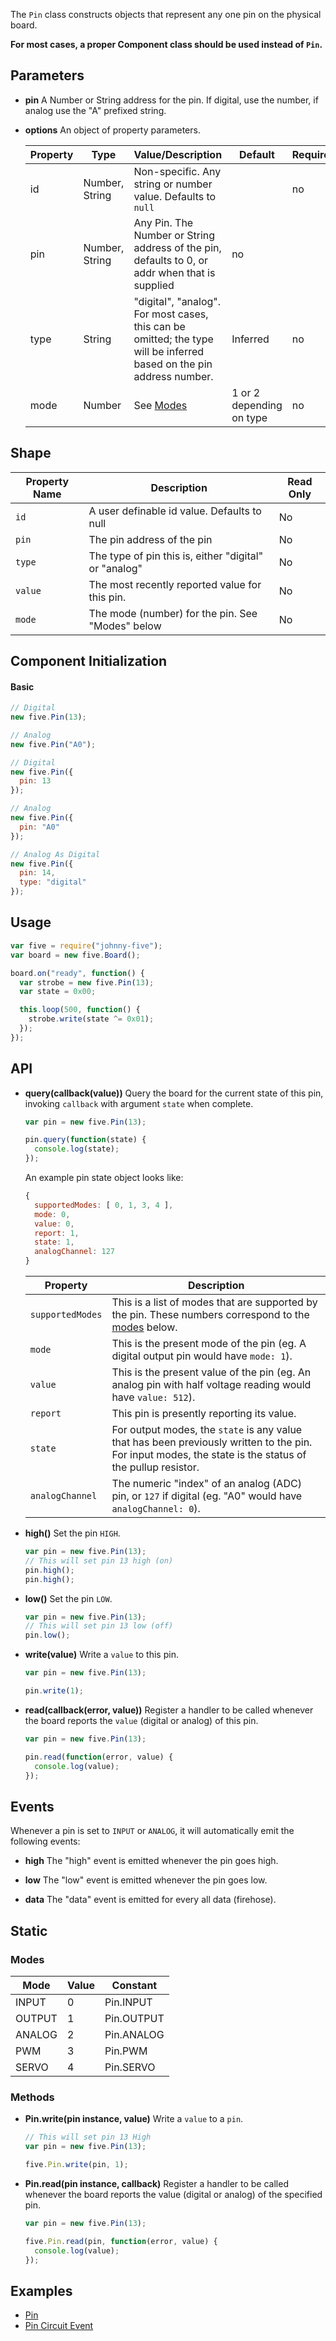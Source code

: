 The `Pin` class constructs objects that represent any one pin on the physical board.

**For most cases, a proper Component class should be used instead of `Pin`.**


## Parameters

- **pin** A Number or String address for the pin. If digital, use the number, if analog use the "A" prefixed string.

- **options** An object of property parameters.

  | Property | Type | Value/Description | Default | Required | 
  | --- | --- | --- | --- | --- | 
  | id | Number, String | Non-specific. Any string or number value. Defaults to `null` || no | 
  | pin | Number, String | Any Pin. The Number or String address of the pin, defaults to 0, or addr when that is supplied | no || 
  | type | String | "digital", "analog". For most cases, this can be omitted; the type will be inferred based on the pin address number. | Inferred | no | 
  | mode | Number | See [Modes](#modes) | 1 or 2 depending on type | no |



## Shape

| Property Name | Description | Read Only |
|---------------| ----------- | ----------|
| `id` | A user definable id value. Defaults to null | No |
| `pin` | The pin address of the pin | No |
| `type` | The type of pin this is, either "digital" or "analog" | No |
| `value` | The most recently reported value for this pin. | No |
| `mode` | The mode (number) for the pin.  See "Modes" below | No |


## Component Initialization

#### Basic

```js
// Digital
new five.Pin(13);

// Analog
new five.Pin("A0");
```

```js
// Digital
new five.Pin({
  pin: 13
});

// Analog
new five.Pin({
  pin: "A0"
});

// Analog As Digital
new five.Pin({
  pin: 14,
  type: "digital"
});
```

## Usage

```js
var five = require("johnny-five");
var board = new five.Board();

board.on("ready", function() {
  var strobe = new five.Pin(13);
  var state = 0x00;

  this.loop(500, function() {
    strobe.write(state ^= 0x01);
  });
});
```


## API

- **query(callback(value))** Query the board for the current state of this pin, invoking `callback` with argument `state` when complete.
  ```js
  var pin = new five.Pin(13);

  pin.query(function(state) {
    console.log(state);
  });
  ```
  An example pin state object looks like: 
  ```js
  { 
    supportedModes: [ 0, 1, 3, 4 ],
    mode: 0,
    value: 0,
    report: 1,
    state: 1,
    analogChannel: 127 
  }
  ```

  | Property | Description |
  | -------- | ----------- |
  | `supportedModes` | This is a list of modes that are supported by the pin. These numbers correspond to the [modes](#modes) below. |
  | `mode` | This is the present mode of the pin (eg. A digital output pin would have `mode: 1`).
  | `value` | This is the present value of the pin (eg. An analog pin with half voltage reading would have `value: 512`). |
  | `report` | This pin is presently reporting its value. 
  | `state` | For output modes, the `state` is any value that has been previously written to the pin. For input modes, the state is the status of the pullup resistor. |
  | `analogChannel` | The numeric "index" of an analog (ADC) pin, or `127` if digital (eg. "A0" would have `analogChannel: 0`). |


- **high()** Set the pin `HIGH`.
  ```js
  var pin = new five.Pin(13);
  // This will set pin 13 high (on)
  pin.high();
  pin.high();
  ```

- **low()** Set the pin `LOW`.
  ```js
  var pin = new five.Pin(13);
  // This will set pin 13 low (off)
  pin.low();
  ```

- **write(value)** Write a `value` to this pin.
  ```js
  var pin = new five.Pin(13);

  pin.write(1);
  ```

- **read(callback(error, value))** Register a handler to be called whenever the board reports the `value` (digital or analog) of this pin. 
  ```js
  var pin = new five.Pin(13);

  pin.read(function(error, value) {
    console.log(value);
  });
  ```

## Events

Whenever a pin is set to `INPUT` or `ANALOG`, it will automatically emit the following events: 

- **high** The "high" event is emitted whenever the pin goes high.

- **low** The "low" event is emitted whenever the pin goes low.

- **data** The "data" event is emitted for every all data (firehose).




## Static

### Modes

| Mode   | Value | Constant   |
|--------|-------|------------|
| INPUT  | 0     | Pin.INPUT  |
| OUTPUT | 1     | Pin.OUTPUT |
| ANALOG | 2     | Pin.ANALOG |
| PWM    | 3     | Pin.PWM    |
| SERVO  | 4     | Pin.SERVO  |

### Methods

- **Pin.write(pin instance, value)** Write a `value` to a `pin`.
  ```js
  // This will set pin 13 High
  var pin = new five.Pin(13);

  five.Pin.write(pin, 1);
  ```

- **Pin.read(pin instance, callback)** Register a handler to be called whenever the board reports the value (digital or analog) of the specified pin. 
  ```js
  var pin = new five.Pin(13);

  five.Pin.read(pin, function(error, value) {
    console.log(value);
  });
  ```

<!--remove-start-->

## Examples
- [Pin](https://github.com/rwldrn/johnny-five/blob/master/docs/pin.md)
- [Pin Circuit Event](https://github.com/rwldrn/johnny-five/blob/master/docs/pin-circuit-event.md)

<!--remove-end-->
